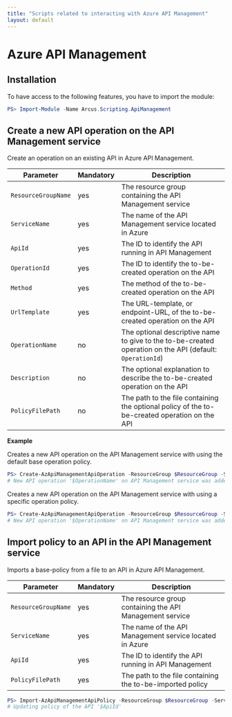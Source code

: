 ```yaml
---
title: "Scripts related to interacting with Azure API Management"
layout: default
---
```


# Azure API Management

## Installation

To have access to the following features, you have to import the module:

```powershell
PS> Import-Module -Name Arcus.Scripting.ApiManagement
```

## Create a new API operation on the API Management service

Create an operation on an existing API in Azure API Management.

| Parameter           | Mandatory | Description                                                                                              |
| ------------------- | --------- | -------------------------------------------------------------------------------------------------------- |
| `ResourceGroupName` | yes       | The resource group containing the API Management service                                                 |
| `ServiceName`       | yes       | The name of the API Management service located in Azure                                                  |
| `ApiId`             | yes       | The ID to identify the API running in API Management                                                     |
| `OperationId`       | yes       | The ID to identify the to-be-created operation on the API                                                |
| `Method`            | yes	      | The method of the to-be-created operation on the API                                                     |
| `UrlTemplate`       | yes       | The URL-template, or endpoint-URL, of the to-be-created operation on the API                                        |
| `OperationName`     | no        | The optional descriptive name to give to the to-be-created operation on the API (default: `OperationId`) |
| `Description`       | no        | The optional explanation to describe the to-be-created operation on the API                             |
| `PolicyFilePath`    | no        | The path to the file containing the optional policy of the to-be-created operation on the API            |

**Example**

Creates a new API operation on the API Management service with using the default base operation policy.

```powershell
PS> Create-AzApiManagementApiOperation -ResourceGroup $ResourceGroup -ServiceName $ServiceName -ApiId $ApiId -OperationId $OperationId -Method $Method -UrlTemplate $UrlTemplate
# New API operation '$OperationName' on API Management service was added.
```

Creates a new API operation on the API Management service with using a specific operation policy.

```powershell
PS> Create-AzApiManagementApiOperation -ResourceGroup $ResourceGroup -ServiceName $ServiceName -ApiId $ApiId -OperationId $OperationId -Method $Method -UrlTemplate $UrlTemplate -OperationName $OperationName -Description $Description -PolicyFilePath $PolicyFilePath
# New API operation '$OperationName' on API Management service was added.
```	

## Import policy to an API in the API Management service

Imports a base-policy from a file to an API in Azure API Management.

| Parameter           | Mandatory | Description                                                                                              |
| ------------------- | --------- | -------------------------------------------------------------------------------------------------------- |
| `ResourceGroupName` | yes       | The resource group containing the API Management service                                                 |
| `ServiceName`       | yes       | The name of the API Management service located in Azure                                                  |
| `ApiId`             | yes       | The ID to identify the API running in API Management                                                     |
| `PolicyFilePath`    | yes       | The path to the file containing the to-be-imported policy                                               |

```powershell
PS> Import-AzApiManagementApiPolicy -ResourceGroup $ResourceGroup -ServiceName $ServiceName -ApiId $ApiId -PolicyFilePath $PolicyFilePath
# Updating policy of the API '$ApiId'
```
